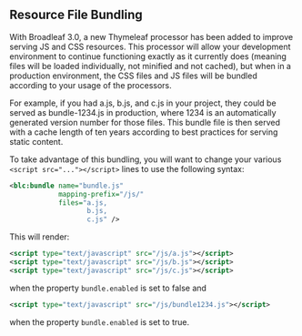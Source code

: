 ## Resource File Bundling

With Broadleaf 3.0, a new Thymeleaf processor has been added to improve serving JS and CSS resources. This processor will allow your development environment to continue functioning exactly as it currently does (meaning files will be loaded individually, not minified and not cached), but when in a production environment, the CSS files and JS files will be bundled according to your usage of the processors. 

For example, if you had a.js, b.js, and c.js in your project, they could be served as bundle-1234.js in production, where 1234 is an automatically generated version number for those files. This bundle file is then served with a cache length of ten years according to best practices for serving static content.

To take advantage of this bundling, you will want to change your various `<script src="..."></script>` lines to use the following syntax:

```xml
<blc:bundle name="bundle.js" 
            mapping-prefix="/js/"
            files="a.js,
                   b.js,
                   c.js" />
```

This will render:

```xml
<script type="text/javascript" src="/js/a.js"></script>
<script type="text/javascript" src="/js/b.js"></script>
<script type="text/javascript" src="/js/c.js"></script>
```

when the property `bundle.enabled` is set to false and

```xml
<script type="text/javascript" src="/js/bundle1234.js"></script>
```

when the property `bundle.enabled` is set to true.
